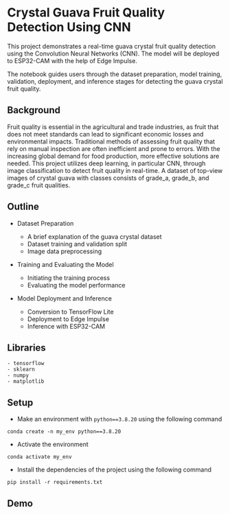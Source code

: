 
# Crystal Guava Fruit Quality Detection Using CNN

This project demonstrates a real-time guava crystal fruit quality detection using the Convolution Neural Networks (CNN). The model will be deployed to ESP32-CAM with the help of Edge Impulse.

The notebook guides users through the dataset preparation, model training, validation, deployment, and inference stages for detecting the guava crystal fruit quality.


## Background

Fruit quality is essential in the agricultural and trade industries, as fruit that does not meet standards can lead to significant economic losses and environmental impacts. Traditional methods of assessing fruit quality that rely on manual inspection are often inefficient and prone to errors. With the increasing global demand for food production, more effective solutions are needed. This project utilizes deep learning, in particular CNN, through image classification to detect fruit quality in real-time. A dataset of top-view images of crystal guava with classes consists of grade_a, grade_b, and grade_c fruit qualities.
## Outline
* Dataset Preparation
    * A brief explanation of the guava crystal dataset
    * Dataset training and validation split
    * Image data preprocessing 

* Training and Evaluating the Model
    * Initiating the training process 
    * Evaluating the model performance

* Model Deployment and Inference 
    * Conversion to TensorFlow Lite
    * Deployment to Edge Impulse
    * Inference with ESP32-CAM
## Libraries

```
- tensorflow
- sklearn
- numpy
- matplotlib
```
## Setup

* Make an environment with ```python==3.8.20``` using the following command

```conda create -n my_env python==3.8.20```

* Activate the environment

```conda activate my_env```

* Install the dependencies of the project using the following command

```pip install -r requirements.txt```
## Demo

